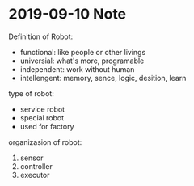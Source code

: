 # 2019-09-10 Note
Definition of Robot: 
- functional: like people or other livings
- universial: what's more, programable
- independent: work without human
- intellengent: memory, sence, logic, desition, learn

type of robot:
- service robot
- special robot
- used for factory  

organizasion of robot:
1. sensor
2. controller
3. executor
   

